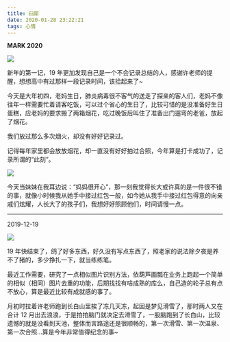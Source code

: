 ```yaml
---
title: 臼犀
date: 2020-01-28 23:22:21
tags: 心情
---
```


**MARK 2020**

![](/img/2020/01/01.jpeg)


新年的第一记，19 年更加发现自己是一个不会记录总结的人，感谢许老师的提醒，想想高中有过那样一段记录时间，该拾起来了~

<!--- more --->

今天是大年初四，老妈生日，肺炎病毒很不客气的送走了探亲的客人们，老妈不像往年一样需要忙着请客吃饭，可以过个省心的生日了，比较可惜的是没准备好生日蛋糕，应老妈的要求搬了两箱烟花，吃过晚饭后叫住了准备出门遛弯的老爸，放起了烟花。

我们放过那么多次烟火，却没有好好记录过。

记得每年家里都会放放烟花，却一直没有好好拍过合照，今年算是打卡成功了，记录所谓的“此刻”。

![](/img/2020/01/02.jpeg)

今天当妹妹在我耳边说：“妈妈很开心”，那一刻我觉得长大或许真的是一件很不错的事，就像小时候我从她手中接过红包一般，如今她从我手中接过红包得意的向亲戚们炫耀，人长大了的孩子们，我想好好照顾他们，时间请慢一点。

----------------------------------

2019-12-19

![](/img/20191203.jpeg)


19 年快结束了，鸽了好多东西，好久没有写点东西了，照老家的说法除夕夜是养不了猪的，多少挣扎一下，就当练练笔。


最近工作需要，研究了一点相似图片识别方法，依葫芦画瓢在业务上跑起一个简单的相似（相同）图片去重的功能，后期找找有啥成熟的库么，自己造的轮子总有点不放心，算是最近比较有成就感的事了。

月初时拉着许老师跑到长白山里挨了冻几天冻，起因是梦见滑雪了，那时两人又在合计 12 月出去浪浪，于是拍拍脑门就决定去滑雪了，一股脑跑到了长白山，比较遗憾的就是没看到天池，整体而言路途还是很顺畅的，第一次滑雪、第一次温泉、第一次合照...算是今年非常值得纪念的事~